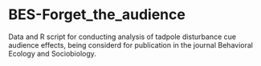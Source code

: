 # BES-Forget_the_audience
Data and R script for conducting analysis of tadpole disturbance cue audience effects, being considerd for publication in the journal Behavioral Ecology and Sociobiology.
